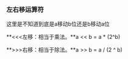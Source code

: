 ### 左右移运算符



这里是不知道到底是a移动b位还是b移动a位



**<<<左移：相当于乘法。**a << b = a * (2^b)

**>>>右移：相当于除法。**a >> b = a / (2 ^ b)

